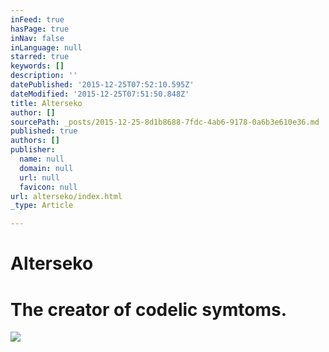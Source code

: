 ```yaml
---
inFeed: true
hasPage: true
inNav: false
inLanguage: null
starred: true
keywords: []
description: ''
datePublished: '2015-12-25T07:52:10.595Z'
dateModified: '2015-12-25T07:51:50.848Z'
title: Alterseko
author: []
sourcePath: _posts/2015-12-25-8d1b8688-7fdc-4ab6-9178-0a6b3e610e36.md
published: true
authors: []
publisher:
  name: null
  domain: null
  url: null
  favicon: null
url: alterseko/index.html
_type: Article

---
```

# Alterseko

# The creator of codelic symtoms.
![](https://s3-us-west-2.amazonaws.com/the-grid-img/p/22d3e264468227fd3127948c4ce230904165fb99.jpg)